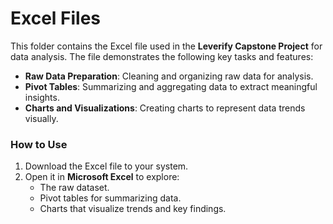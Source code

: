 # Excel Files

This folder contains the Excel file used in the **Leverify Capstone Project** for data analysis. The file demonstrates the following key
tasks and features:

- **Raw Data Preparation**: Cleaning and organizing raw data for analysis.
- **Pivot Tables**: Summarizing and aggregating data to extract meaningful insights.
- **Charts and Visualizations**: Creating charts to represent data trends visually.

### How to Use
1. Download the Excel file to your system.
2. Open it in **Microsoft Excel** to explore:
   - The raw dataset.
   - Pivot tables for summarizing data.
   - Charts that visualize trends and key findings.
